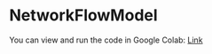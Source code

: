 # NetworkFlowModel

You can view and run the code in Google Colab: [Link](https://colab.research.google.com/drive/1lgsv9l6K6wKo5nw0mn_UhU_A71-Byral)

